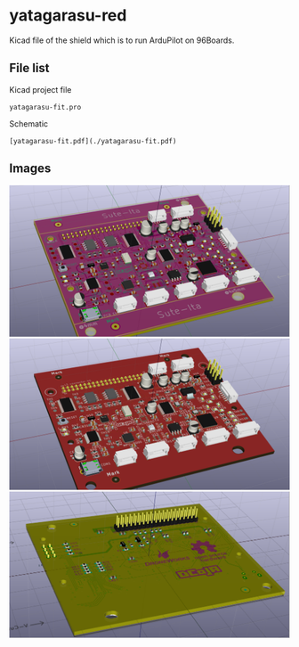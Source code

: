 # yatagarasu-red

Kicad file of the shield which is to run ArduPilot on 96Boards.

## File list

Kicad project file

	yatagarasu-fit.pro

Schematic

	[yatagarasu-fit.pdf](./yatagarasu-fit.pdf)

## Images

![3D-model-top-kicad](./images/3d-top-20170331-21-s.png)
![3D-model-top-details](./images/3d-top-20170331-21-1-s.png)
![3D-model-bottom-kicad](./images/3d-bottom-20170331-17-s.png)
